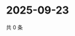# 2025-09-23

共 0 条

<!-- BEGIN ZHIHUVIDEO -->
<!-- 最后更新时间 Tue Sep 23 2025 00:14:06 GMT+0800 (China Standard Time) -->

<!-- END ZHIHUVIDEO -->
